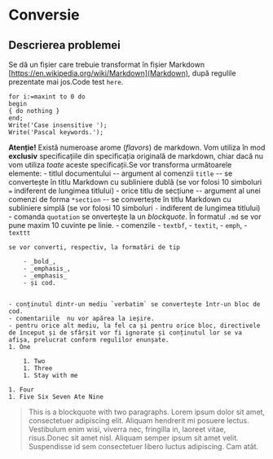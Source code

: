 Conversie
===========
Descrierea problemei
-----------
Se dă un fișier  care trebuie transformat în fișier Markdown [https://en.wikipedia.org/wiki/Markdown](Markdown), după regulile prezentate mai jos.Code test `here`.

	for i:=maxint to 0 do
	begin
	{ do nothing }
	end;
	Write('Case insensitive ');
	Write('Pascal keywords.');
	
**Atenție!** Există numeroase arome (_flavors_) de markdown. Vom utiliza în mod **exclusiv** specificațiile din specificația originală de markdown, chiar dacă nu vom utiliza _toate_ aceste specificații.Se vor transforma următoarele elemente: 
	- titlul documentului -- argument al comenzii `title` -- se convertește în titlu Markdown cu subliniere dublă (se vor folosi 10 simboluri `=` indiferent de lungimea titlului)
	- orice titlu de secțiune -- argument al unei comenzi de forma `*section` -- se convertește în titlu Markdown cu subliniere simplă (se vor folosi 10 simboluri `-` indiferent de lungimea titlului)
	- comanda `quotation` se onvertește la un _blockquote_. În formatul `.md` se vor pune maxim 10 cuvinte pe linie.
	- comenzile 
		- `textbf`,
		- `textit`,
		- `emph`,
		- `texttt`
		
	se vor converti, respectiv, la formatări de tip 
	
		- _bold_, 
		- _emphasis_, 
		- _emphasis_ 
		- și cod.
		
	
	- conținutul dintr-un mediu `verbatim` se convertește într-un bloc de cod. 
	- comentariile  nu vor apărea la ieșire.
	- pentru orice alt mediu, la fel ca și pentru orice bloc, directivele de început și de sfârșit vor fi ignorate și conținutul lor se va afișa, prelucrat conform regulilor enunșate.
	1. One
	
		1. Two
		1. Three
		1. Stay with me
		
	1. Four
	1. Five Six Seven Ate Nine
	
> This is a blockquote with two paragraphs. Lorem ipsum dolor sit amet, consectetuer adipiscing elit. Aliquam hendrerit mi posuere lectus. Vestibulum enim wisi, viverra nec, fringilla in, laoreet vitae, risus.Donec sit amet nisl. Aliquam semper ipsum sit amet velit. Suspendisse id sem consectetuer libero luctus adipiscing.
Cam atât.